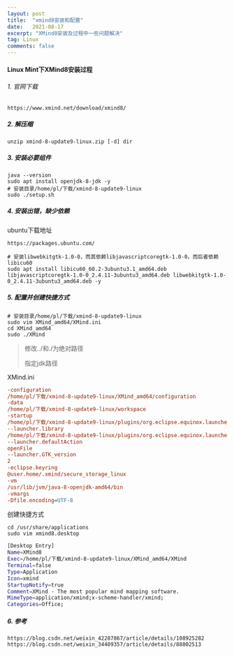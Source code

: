 ```yaml
---
layout: post
title:  "xmind8安装和配置"
date:   2021-08-17
excerpt: "XMind8安装及过程中一些问题解决"
tag: Linux
comments: false
---
```


#### Linux Mint下XMind8安装过程



###### 1. 官网下载

```http
https://www.xmind.net/download/xmind8/
```

##### 2. 解压缩

```shell
unzip xmind-8-update9-linux.zip [-d] dir
```

##### 3. 安装必要组件

```shell
java --version
sudo apt install openjdk-8-jdk -y
# 安装目录/home/pl/下载/xmind-8-update9-linux
sudo ./setup.sh
```

##### 4. 安装出错，缺少依赖

ubuntu下载地址

```http
https://packages.ubuntu.com/
```

```shell
# 安装libwebkitgtk-1.0-0，而其依赖libjavascriptcoregtk-1.0-0，而后者依赖libicu60
sudo apt install libicu60_60.2-3ubuntu3.1_amd64.deb libjavascriptcoregtk-1.0-0_2.4.11-3ubuntu3_amd64.deb libwebkitgtk-1.0-0_2.4.11-3ubuntu3_amd64.deb -y
```

##### 5. 配置并创建快捷方式

```shell
# 安装目录/home/pl/下载/xmind-8-update9-linux
sudo vim XMind_amd64/XMind.ini
cd XMind_amd64
sudo ./XMind
```

> 修改../和./为绝对路径
>
> 指定jdk路径

XMind.ini

```ini
-configuration
/home/pl/下载/xmind-8-update9-linux/XMind_amd64/configuration
-data
/home/pl/下载/xmind-8-update9-linux/workspace
-startup
/home/pl/下载/xmind-8-update9-linux/plugins/org.eclipse.equinox.launcher_1.3.200.v20160318-1642.jar
--launcher.library
/home/pl/下载/xmind-8-update9-linux/plugins/org.eclipse.equinox.launcher.gtk.linux.x86_64_1.1.400.v20160518-1444
--launcher.defaultAction
openFile
--launcher.GTK_version
2
-eclipse.keyring
@user.home/.xmind/secure_storage_linux
-vm
/usr/lib/jvm/java-8-openjdk-amd64/bin
-vmargs
-Dfile.encoding=UTF-8
```

创建快捷方式

```shell
cd /usr/share/applications
sudo vim xmind8.desktop
```

```sh
[Desktop Entry]
Name=XMind8
Exec=/home/pl/下载/xmind-8-update9-linux/XMind_amd64/XMind
Terminal=false
Type=Application
Icon=xmind
StartupNotify=true
Comment=XMind - The most popular mind mapping software.
MimeType=application/xmind;x-scheme-handler/xmind;
Categories=Office;
```

##### 6. 参考

```http
https://blog.csdn.net/weixin_42287867/article/details/108925282
https://blog.csdn.net/weixin_34409357/article/details/88802513
```